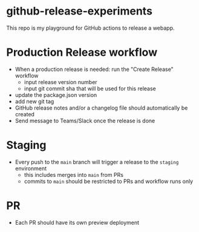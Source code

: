 # github-release-experiments

This repo is my playground for GitHub actions to release a webapp.

# Production Release workflow

- When a production release is needed: run the "Create Release" workflow
  - input release version number
  - input git commit sha that will be used for this release
- update the package.json version
- add new git tag
- GitHub release notes and/or a changelog file should automatically be created
- Send message to Teams/Slack once the release is done

# Staging

- Every push to the `main` branch will trigger a release to the `staging` environment
  - this includes merges into `main` from PRs
  - commits to `main` should be restricted to PRs and workflow runs only

# PR

- Each PR should have its own preview deployment
